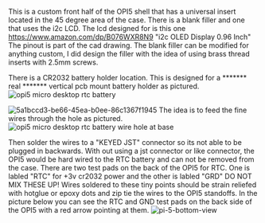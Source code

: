 This is a custom front half of the OPI5 shell that has a universal insert located in the 45 degree area of the case. There is a blank filler and one that uses the i2c LCD. The lcd designed for is this one https://www.amazon.com/dp/B076WXR8N9 "i2c OLED Display 0.96 Inch" The pinout is part of the cad drawing.
The blank filler can be modified for anything custom, I did design the filler with the idea of using brass thread inserts with 2.5mm screws.

There is a CR2032 battery holder location. This is designed for a ******* real ******* vertical pcb mount battery holder as pictured.
![opi5 micro desktop rtc battery](https://user-images.githubusercontent.com/15570512/219877684-f7669b34-cb19-457a-9a69-04a5aa293ff8.jpg)

![5a1bccd3-be66-45ea-b0ee-86c1367f1945](https://user-images.githubusercontent.com/15570512/219877354-94cb92fd-8aff-47c6-b133-5b46d7c69e46.jpg)
The idea is to feed the fine wires through the hole as pictured.![opi5 micro desktop rtc battery wire hole at base](https://user-images.githubusercontent.com/15570512/219877693-59dbb727-9029-4a40-9e68-f02d67c2c513.jpg)


Then solder the wires to a "KEYED JST" connector so its not able to be plugged in backwards. With out using a jst connector or like connector, the OPI5 would be hard wired to the RTC battery and can not be removed from the case. There are two test pads on the back of the OPI5 for RTC. One is labled "RTC" for +3v cr2032 power and the other is labled "GRD" DO NOT MIX THESE UP! Wires soldered to these tiny points should be strain reliefed with hotglue or epoxy dots and zip tie the wires to the OPI5 standoffs. In the picture below you can see the RTC and GND test pads on the back side of the OPI5 with a red arrow pointing at them.
![pi-5-bottom-view](https://user-images.githubusercontent.com/15570512/219877982-a21b246d-de2f-414f-8482-af740ac2db17.png)
